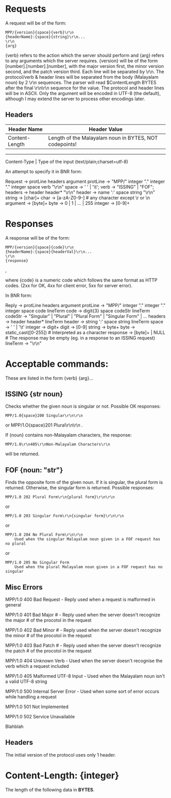 Requests
=========
A request will be of the form:
	
	MPP/{version}{space}{verb}\r\n
	{headerName}:{space}{string}\r\n...
	\r\n
	{arg}

{verb} refers to the action which the server should perform and {arg} refers to any arguments which the server requires.
{version} will be of the form [number].[number].[number], with the major version first, the minor version second, and the patch version third.
Each line will be separated by \r\n. The protocol/verb & header lines will be separated from the body (Malayalam noun) by 2 \r\n sequences.
The parser will read $ContentLength BYTES after the final \r\n\r\n sequence for the value.
The protocol and header lines will be in ASCII. Only the argument will be encoded in UTF-8 (the default), although I may extend the server to process other encodings later.

Headers
-------

Header Name	|	Header Value
----------------|-------------------------------------------------------------
Content-Length	|	Length of the Malayalam noun in BYTES, NOT codepoints!
------------------------------------------------------------------------------
Content-Type	|	Type of the input (text/plain;charset=utf-8)

An attempt to specify it in BNR form:

Request -> protLine headers argument
protLine -> "MPP/" integer "." integer "." integer space verb "\r\n"
space -> ' ' | '\t';
verb -> "ISSING" | "FOF";
headers -> header header\* "\r\n"
header -> name ':' space string "\r\n"
string -> [char]+
char -> [a-zA-Z0-9-] # any character except \r or \n
argument -> [byte]+
byte -> 0 | 1 | ... | 255
integer -> [0-9]+

Responses
==========
A response will be of the form:
	
	MPP/{version}{space}{code}\r\n
	{headerName}:{space}{headerVal}\r\n...
	\r\n
	{response}
,

where {code} is a numeric code which follows the same format as HTTP codes. (2xx for OK, 4xx for client error, 5xx for server error).

In BNR form:

Reply -> protLine headers argument
protLine -> "MPP/" integer "." integer "." integer space code lineTerm
code -> digit{3} space codeStr lineTerm
codeStr -> "Singular" | "Plural" | "Plural Form" | "Singular Form" | ...
headers -> header header\* lineTerm
header -> string ':' space string lineTerm
space -> ' ' | '\t'
integer -> digit+
digit -> [0-9]
string -> byte+
byte -> static_cast<char>([0-255]) # Interpreted as a character
response -> [byte]+ | NULL # The response may be empty (eg. in a response to an ISSING request)
lineTerm -> "\r\n"

Acceptable commands:
=====================
These are listed in the form {verb} {arg}...

ISSING {str noun}
-----------------
Checks whether the given noun is singular or not. Possible OK responses:

	MPP/1.0{space}200 Singular\r\n\r\n

or
	MPP/1.O{space}201 Plural\r\n\r\n
. 

If {noun} contains non-Malayalam characters, the response:
	
	MPP/1.0\r\n405\r\nNon-Malayalam Characters\r\n

will be returned.

FOF {noun: "str"}
----------------------------------------
Finds the opposite form of the given noun. If it is singular, the plural form is returned. Otherwise, the singular form is returned. Possible responses:

	MPP/1.0 202 Plural Form\r\n{plural form}\r\n\r\n

or

	MPP/1.0 203 Singular Form\r\n{singular form}\r\n\r\n

or

	MPP/1.0 204 No Plural Form\r\n\r\n
		Used when the singular Malayalam noun given in a FOF request has no plural

or

	MPP/1.0 205 No Singular Form
		Used when the plural Malayalam noun given in a FOF request has no singular

Misc Errors
------------
MPP/1.0 400 Bad Request
	- Reply used when a request is malformed in general

MPP/1.0 401 Bad Major #
	- Reply used when the server doesn't recognize the major # of the procotol in the request

MPP/1.0 402 Bad Minor #
	- Reply used when the server doesn't recognize the minor # of the procotol in the request

MPP/1.0 403 Bad Patch #
	- Reply used when the server doesn't recognize the patch # of the procotol in the request

MPP/1.0 404 Unknown Verb
	- Used when the server doesn't recognise the verb which a request included

MPP/1.0 405 Malformed UTF-8 Input
	- Used when the Malayalam noun isn't a valid UTF-8 string

MPP/1.0 500 Internal Server Error
	- Used when some sort of error occurs while handling a request

MPP/1.0 501 Not Implemented

MPP/1.0 502 Service Unavailable

Blahblah

Headers
-------
The initial version of the protocol uses only 1 header.

Content-Length: {integer}
=========================
The length of the following data in <b>BYTES</b>.
